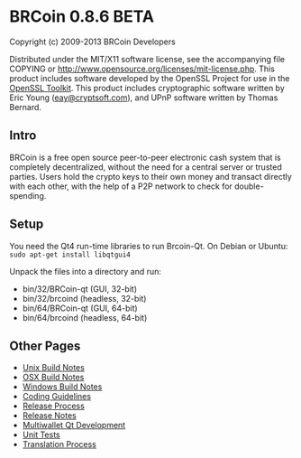 BRCoin 0.8.6 BETA
====================

Copyright (c) 2009-2013 BRCoin Developers

Distributed under the MIT/X11 software license, see the accompanying
file COPYING or http://www.opensource.org/licenses/mit-license.php.
This product includes software developed by the OpenSSL Project for use in the [OpenSSL Toolkit](http://www.openssl.org/). This product includes
cryptographic software written by Eric Young ([eay@cryptsoft.com](mailto:eay@cryptsoft.com)), and UPnP software written by Thomas Bernard.


Intro
---------------------
BRCoin is a free open source peer-to-peer electronic cash system that is
completely decentralized, without the need for a central server or trusted
parties.  Users hold the crypto keys to their own money and transact directly
with each other, with the help of a P2P network to check for double-spending.


Setup
---------------------
You need the Qt4 run-time libraries to run Brcoin-Qt. On Debian or Ubuntu:
	`sudo apt-get install libqtgui4`

Unpack the files into a directory and run:

- bin/32/BRCoin-qt (GUI, 32-bit)
- bin/32/brcoind (headless, 32-bit)
- bin/64/BRCoin-qt (GUI, 64-bit)
- bin/64/brcoind (headless, 64-bit)


Other Pages
---------------------
- [Unix Build Notes](build-unix.md)
- [OSX Build Notes](build-osx.md)
- [Windows Build Notes](build-msw.md)
- [Coding Guidelines](coding.md)
- [Release Process](release-process.md)
- [Release Notes](release-notes.md)
- [Multiwallet Qt Development](multiwallet-qt.md)
- [Unit Tests](unit-tests.md)
- [Translation Process](translation_process.md)

